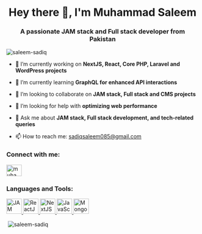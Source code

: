 <h1 align="center">Hey there 👋, I'm Muhammad Saleem</h1>
<h3 align="center">A passionate JAM stack and Full stack developer from Pakistan</h3>

<p align="left"> <img src="https://komarev.com/ghpvc/?username=saleem-sadiq&label=Profile%20views&color=0e75b6&style=flat" alt="saleem-sadiq" /> </p>

- 🔭 I’m currently working on **NextJS, React, Core PHP, Laravel and WordPress projects**

- 🌱 I’m currently learning **GraphQL for enhanced API interactions**

- 👯 I’m looking to collaborate on **JAM stack, Full stack and CMS projects**

- 🤔 I’m looking for help with **optimizing web performance**

- 💬 Ask me about **JAM stack, Full stack development, and tech-related queries**

- 📫 How to reach me: [sadiqsaleem085@gmail.com](mailto:sadiqsaleem085@gmail.com)

<h3 align="left">Connect with me:</h3>
<p align="left">
  <a href="https://linkedin.com/in/muhammad-saleem-jam-stack-developer" target="_blank">
    <img align="center" src="https://cdn.jsdelivr.net/npm/simple-icons@3.0.1/icons/linkedin.svg" alt="muhammad-saleem-jam-stack-developer" height="30" width="40" />
  </a>
</p>

<h3 align="left">Languages and Tools:</h3>
<p align="left">
  <a href="https://jamstack.org" target="_blank">
    <img src="https://jamstack.org/img/logo/transparent/Jamstack_Icon_Original_Transparent.png" alt="JAM stack" width="40" height="40"/>
  </a>
  <a href="https://reactjs.org/" target="_blank">
    <img src="https://seeklogo.com/images/R/react-logo-7B3CE81517-seeklogo.com.png" alt="ReactJS" width="40" height="40"/>
  </a>
  <a href="https://nextjs.org/" target="_blank">
    <img src="https://miro.medium.com/v2/resize:fit:576/1*yqQpg5pkNNY2NCdcmqVstw.png" alt="NextJS" width="40" height="40"/>
  </a>
  <a href="https://developer.mozilla.org/en-US/docs/Web/JavaScript" target="_blank">
    <img src="https://upload.wikimedia.org/wikipedia/commons/thumb/6/6a/JavaScript-logo.png/800px-JavaScript-logo.png" alt="JavaScript" width="40" height="40"/>
  </a>
  <a href="https://www.mongodb.com/" target="_blank">
    <img src="https://cyclr.com/wp-content/uploads/2022/03/ext-553.png" alt="MongoDB" width="40" height="40"/>
  </a>
  <!-- Add more icons and links for other languages and tools -->
</p>

<p>&nbsp;<img align="center" src="https://github-readme-stats.vercel.app/api?username=saleem-sadiq&show_icons=true&locale=en" alt="saleem-sadiq" /></p>
